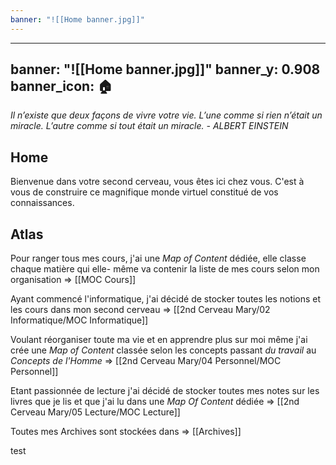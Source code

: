 ```yaml
---
banner: "![[Home banner.jpg]]"
---
```

---
banner: "![[Home banner.jpg]]"
banner_y: 0.908
banner_icon: 🏠
---


*Il n’existe que deux façons de vivre votre vie. L’une comme si rien n’était un miracle. L’autre comme si tout était un miracle. - ALBERT EINSTEIN*

## Home 

Bienvenue dans votre second cerveau, vous êtes ici chez vous. C'est à vous de construire ce magnifique monde virtuel constitué de vos connaissances.

## Atlas

Pour ranger tous mes cours, j'ai une *Map of Content* dédiée, elle classe chaque matière qui elle- même va contenir la liste de mes cours selon mon organisation => [[MOC Cours]]

Ayant commencé l'informatique, j'ai décidé de stocker toutes les notions et les cours dans mon second cerveau => [[2nd Cerveau Mary/02 Informatique/MOC Informatique]]

Voulant réorganiser toute ma vie et en apprendre plus sur moi même j'ai crée une *Map of Content* classée selon les concepts passant *du travail* au *Concepts de l'Homme* => [[2nd Cerveau Mary/04 Personnel/MOC Personnel]]

Etant passionnée de lecture j'ai décidé de stocker toutes mes notes sur les livres que je lis et que j'ai lu dans une *Map Of Content* dédiée => [[2nd Cerveau Mary/05 Lecture/MOC Lecture]]



Toutes mes Archives sont stockées dans => [[Archives]]

test